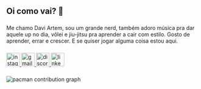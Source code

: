 <h2 align="left">Oi como vai? 👋</h2>

###

<p align="left">Me chamo Davi Artem, sou um grande nerd, também adoro música pra dar aquele up no dia, vôlei e jiu-jitsu pra aprender a cair com estilo. Gosto de aprender, errar e crescer. E se quiser jogar alguma coisa estou aqui.</p>

###

<div align="left">
  <a href="https://www.instagram.com/daviiartem/" target="_blank">
    <img src="https://img.shields.io/static/v1?message=Instagram&logo=instagram&label=&color=E4405F&logoColor=white&labelColor=&style=for-the-badge" height="35" alt="instagram logo"  />
  </a>
  <a href="mailto:davi3artem@gmail.com" target="_blank">
    <img src="https://img.shields.io/static/v1?message=Gmail&logo=gmail&label=&color=D14836&logoColor=white&labelColor=&style=for-the-badge" height="35" alt="gmail logo"  />
  </a>
  <a href="https://discordapp.com/users/933415589173669928" target="_blank">
    <img src="https://img.shields.io/static/v1?message=Discord&logo=discord&label=&color=7289DA&logoColor=white&labelColor=&style=for-the-badge" height="35" alt="discord logo"  />
  </a>
  <a href="www.linkedin.com/in/daviartem" target="_blank">
    <img src="https://img.shields.io/static/v1?message=LinkedIn&logo=linkedin&label=&color=0077B5&logoColor=white&labelColor=&style=for-the-badge" height="35" alt="linkedin logo"  />
  </a>
</div>

###

<picture>
  <source media="(prefers-color-scheme: dark)" srcset="https://raw.githubusercontent.com/itzart3n/itzart3n/output/pacman-contribution-graph-dark.svg">
  <source media="(prefers-color-scheme: light)" srcset="https://raw.githubusercontent.com/itzart3n/itzart3n/output/pacman-contribution-graph.svg">
  <img alt="pacman contribution graph" src="https://raw.githubusercontent.com/itzart3n/itzart3n/output/pacman-contribution-graph.svg">
</picture>

###
